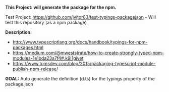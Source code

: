 **This Project: will generate the package for the npm.**

Test Project: https://github.com/jvitor83/test-typings-packagejson - Will test this repository (as a npm package)


**Description:**

- http://www.typescriptlang.org/docs/handbook/typings-for-npm-packages.html
- https://medium.com/@mweststrate/how-to-create-strongly-typed-npm-modules-1e1bda23a7f4#.k9l1gjvet
- https://www.tomsdev.com/blog/2015/packaging-typescript-module-publish-npm-release/


**GOAL:**
Auto generate the definition (d.ts) for the typings property of the package.json
